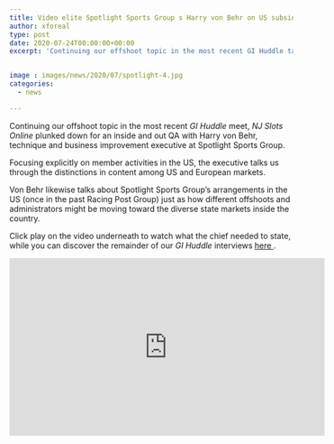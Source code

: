 ```yaml
---
title: Video elite Spotlight Sports Group s Harry von Behr on US subsidiary markets
author: xforeal 
type: post
date: 2020-07-24T00:00:00+00:00
excerpt: 'Continuing our offshoot topic in the most recent GI Huddle talk with, NJ Slots Online plunked down for a top to bottom QA with Harry von Behr, procedure and business improvement executive at Spotlight Sports Group '


image : images/news/2020/07/spotlight-4.jpg
categories:
  - news

---
```

Continuing our offshoot topic in the most recent _GI Huddle_ meet, _NJ Slots Online_ plunked down for an inside and out QA with Harry von Behr, technique and business improvement executive at Spotlight Sports Group. 

Focusing explicitly on member activities in the US, the executive talks us through the distinctions in content among US and European markets. 

Von Behr likewise talks about Spotlight Sports Group&#8217;s arrangements in the US (once in the past Racing Post Group) just as how different offshoots and administrators might be moving toward the diverse state markets inside the country. 

Click play on the video underneath to watch what the chief needed to state, while you can discover the remainder of our _GI Huddle_ interviews <a href="https://www.youtube.com/watch?v=Kt4DVketNY8" rel="noopener noreferrer" target="_blank">here </a>. 

<iframe loading="lazy" allowfullscreen="allowfullscreen" frameborder="0" height="315" src="https://www.youtube.com/embed/Kt4DVketNY8" width="560" />